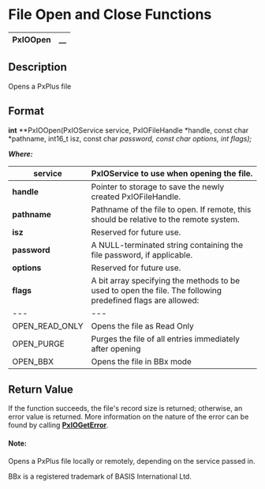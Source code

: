 # File Open and Close Functions 

**PxIOOpen** |  **__**  
---|---  
  
## Description

Opens a PxPlus file

## Format

**int** **PxIOOpen(PxIOService service, PxIOFileHandle *handle, const char *pathname, int16_t isz, const char *password, const char *options, int flags);**

**_Where:_**

**service** |  PxIOService to use when opening the file.  
---|---  
**handle** |  Pointer to storage to save the newly created PxIOFileHandle.  
**pathname** |  Pathname of the file to open. If remote, this should be relative to the remote system.  
**isz** |  Reserved for future use.  
**password** |  A NULL-terminated string containing the file password, if applicable.  
**options** |  Reserved for future use.  
**flags** |  A bit array specifying the methods to be used to open the file. The following predefined flags are allowed: |  OPEN_LOCK |  Opens the file for exclusive use  
---|---  
OPEN_READ_ONLY |  Opens the file as Read Only  
OPEN_PURGE |  Purges the file of all entries immediately after opening  
OPEN_BBX |  Opens the file in BBx mode  
  
## Return Value

If the function succeeds, the file's record size is returned; otherwise, an error value is returned. More information on the nature of the error can be found by calling **[PxIOGetError](../Error%20Functions/PxIOGetError.md)**.

#### **Note:**  
Opens a PxPlus file locally or remotely, depending on the service passed in.

BBx is a registered trademark of BASIS International Ltd.
